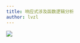 ```yaml
---
title: 响应式涉及函数逻辑分析
author: lvzl
---
```


<img src="https://mp-cb2e47ef-a802-469a-a81c-2b6efa9f8b60.cdn.bspapp.com/blog-resource/images/vue-reactive.svg" />

